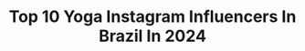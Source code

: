 ---
title: Top 10 Yoga Instagram Influencers In Brazil In 2024
description: >-
  Find top yoga Instagram influencers in Brazil in 2024. Most popular hashtags: #yoga #acupuntura #iasmimnerysemgluten.
platform: Instagram
hits: 436
text_top: Discover the best Instagram profiles on inBeat.
text_bottom: Our platform aggregates 436 Instagram influencers like this in Brazil for you to collaborate.
profiles:
  - username: "stonedyoda"
    fullname: >-
      YoDa | Felipe Noronha
    bio: >-
      Streamer, filantropo e empresário. @twitch I @gruposehloiro | @yogamersdobem | @exitlag
    location: "Brazil"
    followers: 535802
    engagement: 578
    commentsToLikes: 0.009861
    id: ck0w36nl9rulz0i19cdnrnhke
    verified: true
    hashtags: "#yoda, #yodalol, #leagueoflegends, #starcitzen"
  - username: "madducabrall"
    fullname: >-
      Maddu Cabral
    bio: >-
      🪷 Eleve Corpo, Mente & Alma Nutrição | treino | yoga | meditação | lifestyle • Atleta @nike • Bailarina profissional @madducabraldaily
    location: "Brazil"
    followers: 133939
    engagement: 4208
    commentsToLikes: 0.008494
    id: cloxohlcl083j0j08t8tao1qv
    verified: false
    hashtags: "#gymrat, #gymcouple, #gym, #gymmotivation"
  - username: "ianobaldez"
    fullname: >-
      Ianô Baldez
    bio: >-
      🇧🇷 RJ ॐ Prof de vinyasa & oss yoga Modelo | Atriz Parcerias ianobaldezcontato@gmail.com YOGA ONLINE!!👇🏾
    location: "Brazil"
    followers: 220622
    engagement: 462
    commentsToLikes: 0.035892
    id: ckapc33zz2a580i781bsihvff
    verified: false
    hashtags: ""
  - username: "zsuzsannaripli"
    fullname: >-
      Zsuzsanna Ripli
    bio: >-
      Yoga, Pilates instructor, actress, model. @amikisfalunk 🎥A maradék nyolc 🐾Freyja,Nano @nanoandfreyja 💻 https://www.imdb.com/name/nm3
    location: "Brazil"
    followers: 21937
    engagement: 534
    commentsToLikes: 0.016824
    id: ck8t8yfhtmany0j781hq09sg7
    verified: false
    hashtags: "#saturday, #behappy, #pajkaszeg, #riplizsuzsi"
  - username: "iasmimnery"
    fullname: >-
      Iasmim Nery - YOGA - REIKI - VEGAN
    bio: >-
      Australia📍 Yoga teacher 🧘🏾‍♀️ Reiki Master 🎋 Vegan and GF 🐷🌱
    location: "Brazil"
    followers: 11094
    engagement: 251
    commentsToLikes: 0.257174
    id: ck602jqowhlrj0i145adz5a50
    verified: false
    hashtags: "#iasmimneryvegan, #ozzylife, #celiacoviaja, #celiacosbr"
  - username: "marbarra"
    fullname: >-
      Marcella Barra
    bio: >-
      Médica|Acupuntura Yoga|Dança|Pilates Dom|Flor Que nossa troca seja sempre construtiva! @dramarcellabarra
    location: "Brazil"
    followers: 169946
    engagement: 182
    commentsToLikes: 0.016282
    id: ck134k94cwuft0i19k7pskuh7
    verified: false
    hashtags: "#medicinaintegrativa, #inovacao, #inovamed, #feminino"
  - username: "ninayoganow"
    fullname: >-
      Marina Mitie Monobe ( Nina )
    bio: >-
      🇧🇷 It’s Nina 👋🏻 Brazilian 🩺 Veterinarian 🤸🏻‍♀️ Yoga, Cycle, HIIT, fitness instructor 🛍 @aloyoga & @fabletics partner 💰 @liforme 10% OFF code NinaFit
    location: "Brazil"
    followers: 94303
    engagement: 150
    commentsToLikes: 0.079435
    id: ck5btbq1wfogo0i11c4mteat0
    verified: false
    hashtags: "#aloboutcolors, #morrodes, #yogifeaturefriday, #alonholidayvibes"
  - username: "jamesgannaban"
    fullname: >-
      James Gannaban
    bio: >-
      🏳️‍🌈 Sober Yoga Uncle🇭🇰 ☯️ E-RYT Vinyasa, Yin, Alignment 🕉 @liforme Ambassador code JAMESG ❤️‍🔥 Featured @scmpnews @tatlerhongkong @reuters etc.
    location: "Brazil"
    followers: 34859
    engagement: 73
    commentsToLikes: 0.011704
    id: ck6uc0y5jcugd0j7169bvivo4
    verified: false
    hashtags: "#yogauncle, #thatliformeguy, #alovetobothsides, #liformeautumnequinox"
  - username: "maribeltrame_"
    fullname: >-
      Mari Beltrame
    bio: >-
      model @waymodel @canvasmgt @onemanagement hatha yoga teacher __
    location: "Brazil"
    followers: 119979
    engagement: 65
    commentsToLikes: 0.041847
    id: ck6tkpi2b55ww0j714dowzjef
    verified: false
    hashtags: "#calzelolla, #publi"
  - username: "hideo_official"
    fullname: >-
      Hideo Muraoka
    bio: >-
      🇧🇷🇯🇵Father Entrepreneur life student. CEO @muraokamassoterapia Photographer @hideomuraokaphotography Yoga Teacher @the_movement_tribe_ph_
    location: "Brazil"
    followers: 202711
    engagement: 62
    commentsToLikes: 0.022773
    id: ck5c0l7butcxh0i11bj2ckoph
    verified: true
    hashtags: "#yoga, #muraokamassoterapia, #myofascial, #saopaulo"
---